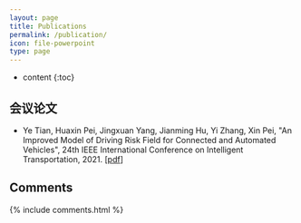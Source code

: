 ```yaml
---
layout: page
title: Publications
permalink: /publication/
icon: file-powerpoint
type: page
---
```


* content
{:toc}

## 会议论文

+ Ye Tian, Huaxin Pei, Jingxuan Yang, Jianming Hu, Yi Zhang, Xin Pei, "An Improved Model of Driving Risk Field for Connected and Automated Vehicles", 
24th IEEE International Conference on Intelligent Transportation, 2021. [[pdf](https://www.researchgate.net/profile/Huaxin-Pei/publication/353287426_An_Improved_Model_of_Driving_Risk_Field_for_Connected_and_Automated_Vehicles/links/60f153df0859317dbde6369d/An-Improved-Model-of-Driving-Risk-Field-for-Connected-and-Automated-Vehicles.pdf?origin=profileFeaturedResearchPublicationItem)]


## Comments

{% include comments.html %}
